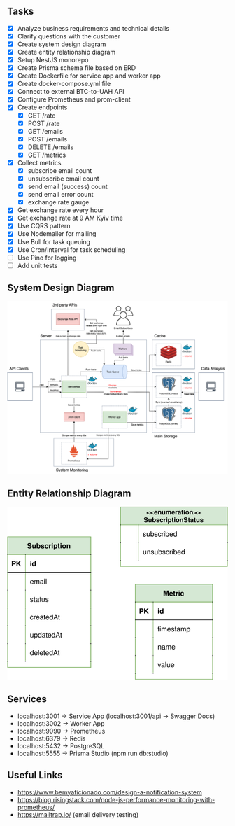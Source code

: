 ## Tasks

- [x] Analyze business requirements and technical details
- [x] Clarify questions with the customer
- [x] Create system design diagram
- [x] Create entity relationship diagram
- [x] Setup NestJS monorepo
- [x] Create Prisma schema file based on ERD
- [x] Create Dockerfile for service app and worker app
- [x] Create docker-compose.yml file
- [x] Connect to external BTC-to-UAH API
- [x] Configure Prometheus and prom-client
- [x] Create endpoints
  - [x] GET /rate
  - [x] POST /rate
  - [x] GET /emails
  - [x] POST /emails
  - [x] DELETE /emails
  - [x] GET /metrics
- [x] Collect metrics
  - [x] subscribe email count
  - [x] unsubscribe email count
  - [x] send email (success) count
  - [x] send email error count
  - [x] exchange rate gauge
- [x] Get exchange rate every hour
- [x] Get exchange rate at 9 AM Kyiv time
- [x] Use CQRS pattern
- [x] Use Nodemailer for mailing
- [x] Use Bull for task queuing
- [x] Use Cron/Interval for task scheduling
- [ ] Use Pino for logging
- [ ] Add unit tests

## System Design Diagram

<p align="center">
  <picture>
    <source media="(prefers-color-scheme: light)">
    <img src="./images/system_design.svg">
  </picture>
</p>

## Entity Relationship Diagram

<p align="center">
  <picture>
    <source media="(prefers-color-scheme: light)">
    <img src="./images/erd.svg">
  </picture>
</p>

## Services

- localhost:3001 -> Service App (localhost:3001/api -> Swagger Docs)
- localhost:3002 -> Worker App
- localhost:9090 -> Prometheus
- localhost:6379 -> Redis
- localhost:5432 -> PostgreSQL
- localhost:5555 -> Prisma Studio (npm run db:studio)

## Useful Links

- https://www.bemyaficionado.com/design-a-notification-system
- https://blog.risingstack.com/node-js-performance-monitoring-with-prometheus/
- https://mailtrap.io/ (email delivery testing)
